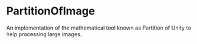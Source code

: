 # PartitionOfImage
An implementation of the mathematical tool known as Partition of Unity to help processing large images.
